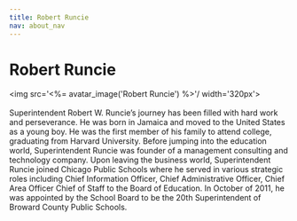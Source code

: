 ```yaml
---
title: Robert Runcie
nav: about_nav
---
```

# Robert Runcie

<img src='<%= avatar_image('Robert Runcie') %>'/ width='320px'>
<br/>
<br/>
Superintendent Robert W. Runcie’s journey has been filled with hard work and perseverance.  He was born in Jamaica and moved to the United States as a young boy.  He was the first member of his family to attend college, graduating from Harvard University.  Before jumping into the education world, Superintendent Runcie was founder of a management consulting and technology company.  Upon leaving the business world, Superintendent Runcie joined Chicago Public Schools where he served in various strategic roles including Chief Information Officer, Chief Administrative Officer, Chief Area Officer Chief of Staff to the Board of Education.  In October of 2011, he was appointed by the School Board to be the 20th Superintendent of Broward County Public Schools.
